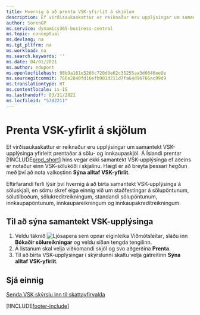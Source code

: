 ```yaml
---
title: Hvernig á að prenta VSK-yfirlit á skjölum
description: Ef virðisaukaskattur er reiknaður eru upplýsingar um samantekt VSK-upplýsinga yfirleitt prentaðar á sölu- og innkaupaskjöl.
author: SorenGP
ms.service: dynamics365-business-central
ms.topic: conceptual
ms.devlang: na
ms.tgt_pltfrm: na
ms.workload: na
ms.search.keywords: ''
ms.date: 04/01/2021
ms.author: edupont
ms.openlocfilehash: 98b9a161e5266c720d0e62c35255aa3d6646ee0e
ms.sourcegitcommit: 766e2840fd16efb901d211d7fa64d96766ac99d9
ms.translationtype: HT
ms.contentlocale: is-IS
ms.lasthandoff: 03/31/2021
ms.locfileid: "5782211"
---
```

# <a name="print-vat-summary-information-on-documents"></a>Prenta VSK-yfirlit á skjölum
Ef virðisaukaskattur er reiknaður eru upplýsingar um samantekt VSK-upplýsinga yfirleitt prentaðar á sölu- og innkaupaskjöl. Á Íslandi prentar [!INCLUDE[prod_short](../../includes/prod_short.md)] hins vegar ekki samantekt VSK-upplýsinga ef aðeins er notaður einn VSK-sölukóði í skjalinu. Hægt er að breyta þessari hegðun með því að nota valkostinn **Sýna alltaf VSK-yfirlit**.  

Eftirfarandi ferli lýsir því hvernig á að birta samantekt VSK-upplýsinga á söluskjali, en sömu skref eiga einnig við um staðfestingar á sölupöntunum, sölutilboðum, sölukreditreikningum, standandi sölupöntunum, innkaupapöntunum, innkaupareikningum og innkaupakreditreikningum.  

## <a name="to-show-vat-summary-information"></a>Til að sýna samantekt VSK-upplýsinga  

1.  Veldu táknið ![Ljósapera sem opnar eiginleika Viðmótsleitar](../../media/ui-search/search_small.png "Segðu mér hvað þú vilt gera"), sláðu inn **Bókaðir sölureikningar** og veldu síðan tengda tengilinn.  
2.  Á listanum skal velja viðkomandi skjöl og svo aðgerðina **Prenta**.  
3.  Til að birta VSK-upplýsingar í skýrslunni skaltu velja gátreitinn **Sýna alltaf VSK-yfirlit**.  

## <a name="see-also"></a>Sjá einnig  
[Senda VSK skýrslu inn til skattayfirvalda](../../finance-how-report-vat.md)


[!INCLUDE[footer-include](../../includes/footer-banner.md)]